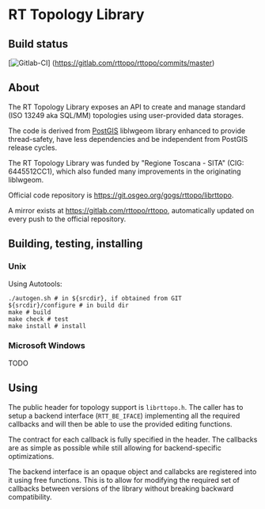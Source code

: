 RT Topology Library
===================

## Build status

[![Gitlab-CI](https://gitlab.com/rttopo/rttopo/badges/master/build.svg)]
(https://gitlab.com/rttopo/rttopo/commits/master)

## About

The RT Topology Library exposes an API to create and manage standard
(ISO 13249 aka SQL/MM) topologies using user-provided data storages.

The code is derived from [PostGIS](http://postgis.net) liblwgeom
library enhanced to provide thread-safety, have less dependencies
and be independent from PostGIS release cycles.

The RT Topology Library was funded by "Regione Toscana - SITA"
(CIG: 6445512CC1), which also funded many improvements in the
originating liblwgeom.

Official code repository is https://git.osgeo.org/gogs/rttopo/librttopo.

A mirror exists at https://gitlab.com/rttopo/rttopo, automatically
updated on every push to the official repository.

## Building, testing, installing

### Unix

Using Autotools:

    ./autogen.sh # in ${srcdir}, if obtained from GIT
    ${srcdir}/configure # in build dir
    make # build
    make check # test
    make install # install

### Microsoft Windows

TODO

## Using

The public header for topology support is `librttopo.h`.
The caller has to setup a backend interface (`RTT_BE_IFACE`) implementing
all the required callbacks and will then be able to use the provided
editing functions.

The contract for each callback is fully specified in the header.
The callbacks are as simple as possible while still allowing for
backend-specific optimizations.

The backend interface is an opaque object and callabcks are registered
into it using free functions. This is to allow for modifying the required
set of callbacks between versions of the library without breaking backward
compatibility.
